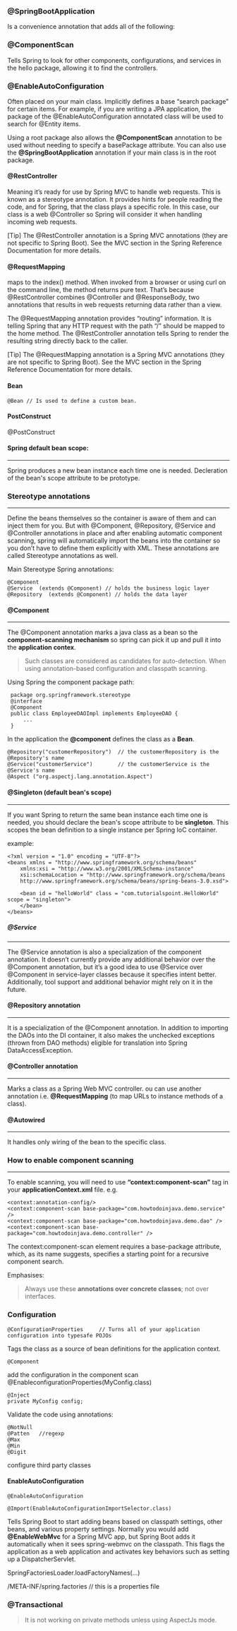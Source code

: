 

### @SpringBootApplication 
Is a convenience annotation that adds all of the following:

### @ComponentScan 
Tells Spring to look for other components, configurations, and services in the hello package, allowing it to find the controllers.


### @EnableAutoConfiguration 
Often placed on your main class. 
Implicitly defines a base “search package” for certain items. 
For example, if you are writing a JPA application, the package of the @EnableAutoConfiguration annotated class will be used to search for @Entity items.

Using a root package also allows the **@ComponentScan** annotation to be used without needing to specify a basePackage attribute. You can also use the **@SpringBootApplication** annotation if your main class is in the root package.

#### @RestController
Meaning it’s ready for use by Spring MVC to handle web requests. 
This is known as a stereotype annotation. It provides hints for people reading the code, and for Spring, that the class plays a specific role. In this case, our class is a web @Controller so Spring will consider it when handling incoming web requests.


[Tip]
The @RestController annotation is a Spring MVC annotations (they are not specific to Spring Boot). See the MVC section in the Spring Reference Documentation for more details.


#### @RequestMapping 
maps to the index() method. When invoked from a browser or using curl on the command line, the method returns pure text. That’s because @RestController combines @Controller and @ResponseBody, two annotations that results in web requests returning data rather than a view.

The @RequestMapping annotation provides “routing” information. It is telling Spring that any HTTP request with the path “/” should be mapped to the home method. The @RestController annotation tells Spring to render the resulting string directly back to the caller.

[Tip]
The @RequestMapping annotation is a Spring MVC annotations (they are not specific to Spring Boot). See the MVC section in the Spring Reference Documentation for more details.


#### Bean

    @Bean // Is used to define a custom bean.

#### PostConstruct

@PostConstruct

#### Spring default bean scope:
----

Spring produces a new bean instance each time one is needed. 
Decleration of the bean's scope attribute to be prototype. 

### Stereotype annotations
----
Define the beans themselves so the container is aware of them and can inject them for you. 
But with @Component, @Repository, @Service and @Controller annotations in place and after enabling automatic component scanning, spring will automatically import the beans into the container so you don’t have to define them explicitly with XML. These annotations are called Stereotype annotations as well.

Main Stereotype Spring annotations:

    @Component 
    @Service  (extends @Component) // holds the business logic layer
    @Repository  (extends @Component) // holds the data layer




#### @Component
----
The @Component annotation marks a java class as a bean so the **component-scanning mechanism** so spring can pick it up and pull it into the **application contex**.

  > Such classes are considered as candidates for auto-detection.
  > When using annotation-based configuration and classpath scanning.

Using Spring the component package path:
 
     package org.springframework.stereotype
     @interface
     @Component
     public class EmployeeDAOImpl implements EmployeeDAO {
         ...
     }

In the application the **@component** defines the class as a **Bean**.

    @Repository("customerRepository")  // the customerRepository is the @Repository's name
    @Service("customerService")        // the customerService is the @Service's name
    @Aspect ("org.aspectj.lang.annotation.Aspect")

#### @Singleton (default bean's scope)
----

If you want Spring to return the same bean instance each time one is needed, 
you should declare the bean's scope attribute to be **singleton**.
This scopes the bean definition to a single instance per Spring IoC container.

example:

    <?xml version = "1.0" encoding = "UTF-8"?> 
    <beans xmlns = "http://www.springframework.org/schema/beans" 
        xmlns:xsi = "http://www.w3.org/2001/XMLSchema-instance"
        xsi:schemaLocation = "http://www.springframework.org/schema/beans 
        http://www.springframework.org/schema/beans/spring-beans-3.0.xsd">
        
        <bean id = "helloWorld" class = "com.tutorialspoint.HelloWorld" scope = "singleton">
        </bean>
    </beans>
        
##### @Service
----
The @Service annotation is also a specialization of the component annotation. 
It doesn’t currently provide any additional behavior over the @Component annotation, but it’s a good idea to use @Service over @Component in service-layer classes because it specifies intent better. 
Additionally, tool support and additional behavior might rely on it in the future.


#### @Repository annotation
----
It is a specialization of the @Component annotation.
In addition to importing the DAOs into the DI container, it also makes the unchecked exceptions (thrown from DAO methods) eligible for translation into Spring DataAccessException.


#### @Controller annotation 
----
Marks a class as a Spring Web MVC controller. 
ou can use another annotation i.e. **@RequestMapping** (to map URLs to instance methods of a class).


#### @Autowired
----
It handles only wiring of the bean to the specific class. 

### How to enable component scanning
-------

To enable scanning, you will need to use **“context:component-scan”** tag in your **applicationContext.xml** file. e.g.

    <context:annotation-config/>
    <context:component-scan base-package="com.howtodoinjava.demo.service" />
    <context:component-scan base-package="com.howtodoinjava.demo.dao" />
    <context:component-scan base-package="com.howtodoinjava.demo.controller" />

The context:component-scan element requires a base-package attribute, which, as its name suggests, specifies a starting point for a recursive component search. 


Emphasises:
 > Always use these **annotations over concrete classes**; not over interfaces.
 
 
### Configuration

    @ConfigurationProperties     // Turns all of your application configuration into typesafe POJOs

Tags the class as a source of bean definitions for the application context.

    @Component 

add the configuration in the component scan @EnableconfigurationProperties(MyConfig.class)


    @Inject
    private MyConfig config;

Validate the code using annotations:

    @NotNull
    @Patten   //regexp
    @Max
    @Min
    @Digit

configure third party classes
 


#### EnableAutoConfiguration

    @EnableAutoConfiguration

    @Import(EnableAutoConfigurationImportSelector.class)
    
Tells Spring Boot to start adding beans based on classpath settings, other beans, and various property settings.
Normally you would add **@EnableWebMvc** for a Spring MVC app, but Spring Boot adds it automatically when it sees spring-webmvc on the classpath. This flags the application as a web application and activates key behaviors such as setting up a DispatcherServlet.

SpringFactoriesLoader.loadFactoryNames(...)

/META-INF/spring.factories    // this is a properties file


### @Transactional

 > It is not working on private methods unless using AspectJs mode.
